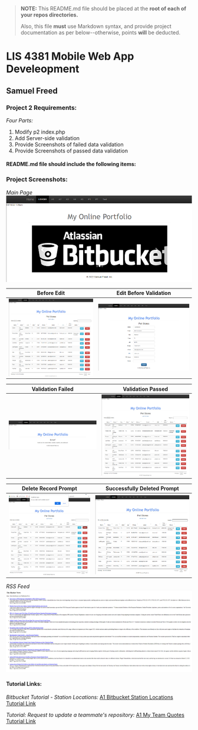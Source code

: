 > **NOTE:** This README.md file should be placed at the **root of each of your repos directories.**
>
>Also, this file **must** use Markdown syntax, and provide project documentation as per below--otherwise, points **will** be deducted.
>

# LIS 4381 Mobile Web App Develeopment

## Samuel Freed

### Project 2 Requirements:

*Four Parts:*

1. Modify p2 index.php 
2. Add Server-side validation
3. Provide Screenshots of failed data validation
4. Provide Screenshots of passed data validation

#### README.md file should include the following items:

### Project Screenshots:

*Main Page*
![Main page Screenshot](img/main.png)

|Before Edit|Edit Before Validation|
|----|----|
|![Before Edit Screenshot](img/before.png)|![Edit Before Validation Screenshot](img/edit.png)|


|Validation Failed| Validation Passed|
|----|----|
|![Validation Failed Screenshot](img/failed.png)|![Validation Passed Screenshot](img/passed.png)|


|Delete Record Prompt| Successfully Deleted Prompt|
|----|----|
|![Delete Record Prompt Screenshot](img/prompt.png)|![Successfully Deleted Screenshot](img/delete.png)|

*RSS Feed*
![RSS Feed Screenshot](img/rss.png)
#### Tutorial Links:

*Bitbucket Tutorial - Station Locations:*
[A1 Bitbucket Station Locations Tutorial Link](https://bitbucket.org/sgf19b/bitbucketstationlocations/ "Bitbucket Station Locations")

*Tutorial: Request to update a teammate's repository:*
[A1 My Team Quotes Tutorial Link](https://bitbucket.org/sgf19b/myteamquotes/ "My Team Quotes Tutorial")